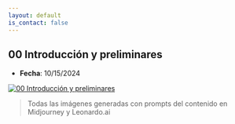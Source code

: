 ```yaml
---
layout: default
is_contact: false
---
```


## 00 Introducción y preliminares

- **Fecha**: 10/15/2024

[![00 Introducción y preliminares](/static/I_2024_00_preliminares.jpg)](https://youtu.be/jXMarLOM-BQ "00 Introducción y preliminares")

> Todas las imágenes generadas con prompts del contenido en Midjourney y Leonardo.ai